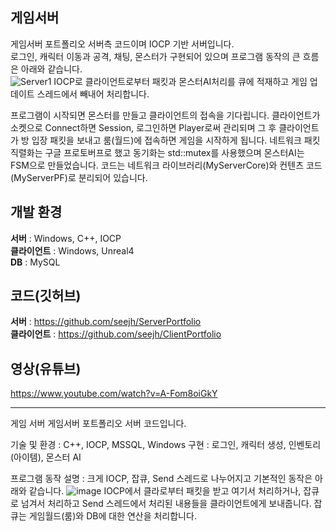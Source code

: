 ## 게임서버
게임서버 포트폴리오 서버측 코드이며 IOCP 기반 서버입니다. <br/>
로그인, 캐릭터 이동과 공격, 채팅, 몬스터가 구현되어 있으며 프로그램 동작의 큰 흐름은 아래와 같습니다.<br/>
![Server1](https://github.com/seejh/ServerPortfolio/assets/152791315/4bde2fb8-6eac-4b08-b257-fd72a6bd58d1)
IOCP로 클라이언트로부터 패킷과 몬스터AI처리를 큐에 적재하고 게임 업데이트 스레드에서 빼내어 처리합니다.

프로그램이 시작되면 몬스터를 만들고 클라이언트의 접속을 기다립니다. 클라이언트가 소켓으로 Connect하면 Session, 로그인하면 Player로써 관리되며
그 후 클라이언트가 방 입장 패킷을 보내고 룸(월드)에 접속하면 게임을 시작하게 됩니다. 
네트워크 패킷 직렬화는 구글 프로토버프로 했고 동기화는 std::mutex를 사용했으며 몬스터AI는 FSM으로 만들었습니다.
코드는 네트워크 라이브러리(MyServerCore)와 컨텐츠 코드(MyServerPF)로 분리되어 있습니다.



## 개발 환경
**서버** : Windows, C++, IOCP<br/>
**클라이언트** : Windows, Unreal4 <br/>
**DB** : MySQL<br/>

## 코드(깃허브)<br/>
**서버** : https://github.com/seejh/ServerPortfolio<br/>
**클라이언트** : https://github.com/seejh/ClientPortfolio<br/> 

## 영상(유튜브)<br/>
https://www.youtube.com/watch?v=A-Fom8oiGkY


----------------------------------------------------------------------------------------------------------
게임 서버
게임서버 포트폴리오 서버 코드입니다.

기술 및 환경 : C++, IOCP, MSSQL, Windows
구현 : 로그인, 캐릭터 생성, 인벤토리(아이템), 몬스터 AI

프로그램 동작 설명 : 
크게 IOCP, 잡큐, Send 스레드로 나누어지고 기본적인 동작은 아래와 같습니다.
![image](https://github.com/seejh/ServerPortfolio/assets/152791315/fb1d0163-3a41-4ad5-a077-5162a11ef021)
IOCP에서 클라로부터 패킷을 받고 여기서 처리하거나, 잡큐로 넘겨서 처리하고 Send 스레드에서 처리된 내용들을 클라이언트에게 보내줍니다.
잡큐는 게임월드(룸)와 DB에 대한 연산을 처리합니다.





